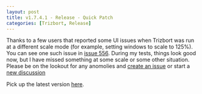 ```yaml
---
layout: post
title: v1.7.4.1 - Release - Quick Patch
categories: [Trizbort, Release]
---
```


Thanks to a few users that reported some UI issues when Trizbort was run at a different scale mode (for example, setting windows to scale to 125%).  You can see one such issue in [issue 556](https://github.com/JasonLautzenheiser/trizbort/issues/556).   During my tests, things look good now, but I have missed something at some scale or some other situation.  Please be on the lookout for any anomolies and [create an issue](https://github.com/JasonLautzenheiser/trizbort/issues/new) or start a [new discussion](https://github.com/JasonLautzenheiser/trizbort/discussions)

Pick up the latest version [here](https://github.com/JasonLautzenheiser/trizbort/releases/tag/v1.7.4.1).


<!--more-->